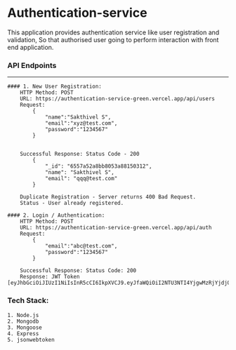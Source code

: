 # Authentication-service

This application provides authentication service like user registration and validation, So that authorised user going to perform interaction with front end application.

### API Endpoints
-----------------
	#### 1. New User Registration:
		HTTP Method: POST
		URL: https://authentication-service-green.vercel.app/api/users
		Request: 
			{
				"name":"Sakthivel S",
				"email":"xyz@test.com",
				"password":"1234567"
			}
			
	
		Successful Response: Status Code - 200
			{
				"_id": "6557a52a8bb8053a88150312",
				"name": "Sakthivel S",
				"email": "qqq@test.com"
			}
			
		Duplicate Registration - Server returns 400 Bad Request.
		Status - User already registered.
	
	#### 2. Login / Authentication:
		HTTP Method: POST
		URL: https://authentication-service-green.vercel.app/api/auth
		Request:
			{
				"email":"abc@test.com",
				"password":"1234567"
			}
			
		Successful Response: Status Code: 200
		Response: JWT Token [eyJhbGciOiJIUzI1NiIsInR5cCI6IkpXVCJ9.eyJfaWQiOiI2NTU3NTI4YjgwMzRjYjdjOWUyNjc3MDciLCJuYW1lIjoiU2FrdGhpdmVsIFNhbXV0aGlyYW0iLCJlbWFpbCI6ImFiY0B0ZXN0LmNvbSIsImlhdCI6MTcwMDI0MjIyMX0.7nh6rQ6ujTRpBM9KUoIIbXsbXuME9edU5AFDylYpZFI]
		
### Tech Stack:
	1. Node.js
	2. Mongodb
	3. Mongoose
	4. Express
	5. jsonwebtoken